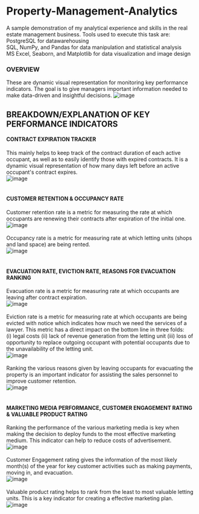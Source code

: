 # Property-Management-Analytics
A sample demonstration of my analytical experience and skills in the real estate management business.
Tools used to execute this task are: <br>
PostgreSQL for datawarehousing <br>
SQL, NumPy, and Pandas for data manipulation and statistical analysis<br>
MS Excel, Seaborn, and Matplotlib for data visualization and image design <br>

### OVERVIEW
These are dynamic visual representation for monitoring key performance indicators. The goal is to give managers important information needed to make data-driven and insightful decisions.
![image](https://github.com/Beegie01/Property-Management-Analytics/blob/main/dashboard%20for%20property%20management.png)

## BREAKDOWN/EXPLANATION OF KEY PERFORMANCE INDICATORS
#### CONTRACT EXPIRATION TRACKER
This mainly helps to keep track of the contract duration of each active occupant, as well as to easily identify those with expired contracts. 
It is a dynamic visual representation of how many days left before an active occupant's contract expires.<br>
![image](https://github.com/Beegie01/Property-Management-Analytics/blob/main/contract%20expiration.png)
<br><br> 
#### CUSTOMER RETENTION & OCCUPANCY RATE
Customer retention rate is a metric for measuring the rate at which occupants are renewing their contracts 
after expiration of the initial one.<br>
![image](https://github.com/Beegie01/Property-Management-Analytics/blob/main/customer%20retention%20rate.png)
<br><br>
Occupancy rate is a metric for measuring rate at which letting units (shops and land space) are being rented.<br>
![image](https://github.com/Beegie01/Property-Management-Analytics/blob/main/occupancy%20rate.png)
<br><br>
#### EVACUATION RATE, EVICTION RATE, REASONS FOR EVACUATION RANKING
Evacuation rate is a metric for measuring rate at which occupants are leaving after contract expiration.<br>
![image](https://github.com/Beegie01/Property-Management-Analytics/blob/main/evacuation%20rate.png) 
<br><br>
Eviction rate is a metric for measuring rate at which occupants are being evicted with notice
which indicates how much we need the services of a lawyer. This metric has a direct impact on the bottom line in three folds:
<br>  (i) legal costs (ii) lack of revenue generation from the letting unit 
(iii) loss of opportunity to replace outgoing occupant with potential occupants due to the unavailability of the letting unit.<br>
![image](https://github.com/Beegie01/Property-Management-Analytics/blob/main/eviction%20rate.png)
<br><br>
Ranking the various reasons given by leaving occupants for evacuating the property is an important indicator for assisting the sales personnel to improve customer retention.<br>
![image](https://github.com/Beegie01/Property-Management-Analytics/blob/main/reasons%20for%20evacuation.png)
<br><br>
#### MARKETING MEDIA PERFORMANCE, CUSTOMER ENGAGEMENT RATING & VALUABLE PRODUCT RATING
Ranking the performance of the various marketing media is key when making the decision to deploy funds to the most effective marketing medium. This indicator can help to reduce costs of advertisement.<br>
![image](https://github.com/Beegie01/Property-Management-Analytics/blob/main/marketing%20media%20ranking.png) 
<br><br>
Customer Engagement rating gives the information of the most likely month(s) of the year for key customer activities such as making payments, moving in, and evacuation.<br>
![image](https://github.com/Beegie01/Property-Management-Analytics/blob/main/customer%20engagement%20highlights.png)
<br><br>
Valuable product rating helps to rank from the least to most valuable letting units. This is a key indicator for creating a effective marketing plan.<br>
![image](https://github.com/Beegie01/Property-Management-Analytics/blob/main/product%20demand.png)
